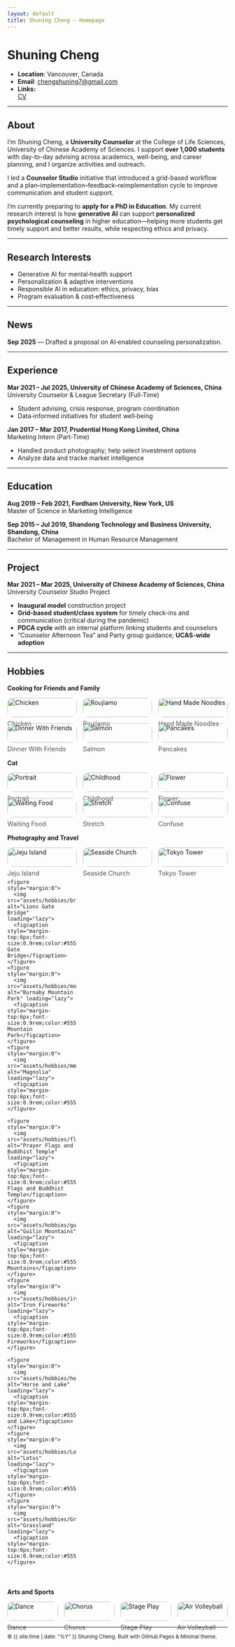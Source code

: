 ```yaml
---
layout: default
title: Shuning Cheng — Homepage
---
```


# Shuning Cheng 

- **Location**: Vancouver, Canada  
- **Email**: <chengshuning7@gmail.com>
- **Links:** <br>[CV](/assets/Shuning_Cheng_CV.pdf)

---

## About

I’m Shuning Cheng, a **University Counselor** at the College of Life Sciences, University of Chinese Academy of Sciences. I support **over 1,000 students** with day-to-day advising across academics, well-being, and career planning, and I organize activities and outreach. 

I led a **Counselor Studio** initiative that introduced a grid-based workflow and a plan–implementation–feedback–reimplementation cycle to improve communication and student support. 

I’m currently preparing to **apply for a PhD in Education**. My current research interest is how **generative AI** can support **personalized psychological counseling** in higher education—helping more students get timely support and better results, while respecting ethics and privacy.

---

## Research Interests
- Generative AI for mental‑health support
- Personalization & adaptive interventions
- Responsible AI in education: ethics, privacy, bias
- Program evaluation & cost‑effectiveness

---

## News   
**Sep 2025** — Drafted a proposal on AI‑enabled counseling personalization.  

---

## Experience

**Mar 2021 &ndash; Jul 2025,  University of Chinese Academy of Sciences, China**  
University Counselor & League Secretary (Full-Time)
- Student advising, crisis response, program coordination  
- Data‑informed initiatives for student well‑being

**Jan 2017 &ndash; Mar 2017,  Prudential Hong Kong Limited, China**  
Marketing Intern (Part-Time)
- Handled product photography; help select investment options
- Analyze data and tracke market intelligence

---

## Education

**Aug 2019 &ndash; Feb 2021, Fordham University, New York, US**  
Master of Science in Marketing Intelligence

**Sep 2015 &ndash; Jul 2019, Shandong Technology and Business University, Shandong, China**    
Bachelor of Management in Human Resource Management

---

## Project

**Mar 2021 &ndash; Mar 2025, University of Chinese Academy of Sciences, China**  
University Counselor Studio Project  
- **Inaugural model** construction project 
- **Grid-based student/class system** for timely check-ins and communication (critical during the pandemic)  
- **PDCA cycle** with an internal platform linking students and counselors  
- “Counselor Afternoon Tea” and Party group guidance; **UCAS-wide adoption**  

---

## Hobbies

**Cooking for Friends and Family**  
<!-- Responsive 3→2→1 grid for 6 photos -->
<style>
  .grid-3 { 
    display: grid; 
    gap: 14px; 
    grid-template-columns: repeat(3, minmax(0, 1fr)); 
    align-items: start; 
  }
  @media (max-width: 900px) { .grid-3 { grid-template-columns: repeat(2, minmax(0,1fr)); } }
  @media (max-width: 600px) { .grid-3 { grid-template-columns: 1fr; } }
  .grid-3 img { width: 100%; height: auto; border-radius: 12px; display: block; }
  .grid-wrap { max-width: 1080px; margin: 0 auto; }
</style>

<div class="grid-wrap">
  <div class="grid-3">
    <figure style="margin:0">
      <img src="assets/hobbies/chicken.jpg" alt="Chicken" loading="lazy">
      <figcaption style="margin-top:6px;font-size:0.9rem;color:#555;">Chicken</figcaption>
    </figure>
    <figure style="margin:0">
      <img src="assets/hobbies/roujiamo.jpg" alt="Roujiamo" loading="lazy">
      <figcaption style="margin-top:6px;font-size:0.9rem;color:#555;">Roujiamo</figcaption>
    </figure>
    <figure style="margin:0">
      <img src="assets/hobbies/noodles.jpg" alt="Hand Made Noodles" loading="lazy">
      <figcaption style="margin-top:6px;font-size:0.9rem;color:#555;">Hand Made Noodles</figcaption>
    </figure>
    <figure style="margin:0">
      <img src="assets/hobbies/dinner.jpg" alt="Dinner With Friends" loading="lazy">
      <figcaption style="margin-top:6px;font-size:0.9rem;color:#555;">Dinner With Friends</figcaption>
    </figure>
    <figure style="margin:0">
      <img src="assets/hobbies/salmon.jpg" alt="Salmon" loading="lazy">
      <figcaption style="margin-top:6px;font-size:0.9rem;color:#555;">Salmon</figcaption>
    </figure>
    <figure style="margin:0">
      <img src="assets/hobbies/pancakes.jpg" alt="Pancakes" loading="lazy">
      <figcaption style="margin-top:6px;font-size:0.9rem;color:#555;">Pancakes</figcaption>
    </figure>
  </div>
</div>  

<div style="height:24px;"></div> 

**Cat**  
<!-- Responsive 3→2→1 grid for 6 photos -->
<style>
  .grid-3 { 
    display: grid; 
    gap: 14px; 
    grid-template-columns: repeat(3, minmax(0, 1fr)); 
    align-items: start; 
  }
  @media (max-width: 900px) { .grid-3 { grid-template-columns: repeat(2, minmax(0,1fr)); } }
  @media (max-width: 600px) { .grid-3 { grid-template-columns: 1fr; } }
  .grid-3 img { width: 100%; height: auto; border-radius: 12px; display: block; }
  .grid-wrap { max-width: 1080px; margin: 0 auto; }
</style>

<div class="grid-wrap">
  <div class="grid-3">
    <figure style="margin:0">
      <img src="assets/hobbies/Portrait.jpg" alt="Portrait" loading="lazy">
      <figcaption style="margin-top:6px;font-size:0.9rem;color:#555;">Portrait</figcaption>
    </figure>
    <figure style="margin:0">
      <img src="assets/hobbies/Look.jpg" alt="Childhood" loading="lazy">
      <figcaption style="margin-top:6px;font-size:0.9rem;color:#555;">Childhood</figcaption>
    </figure>
    <figure style="margin:0">
      <img src="assets/hobbies/Flower.jpg" alt="Flower" loading="lazy">
      <figcaption style="margin-top:6px;font-size:0.9rem;color:#555;">Flower</figcaption>
    </figure>
    <figure style="margin:0">
      <img src="assets/hobbies/wait.jpg" alt="Waiting Food" loading="lazy">
      <figcaption style="margin-top:6px;font-size:0.9rem;color:#555;">Waiting Food</figcaption>
    </figure>
    <figure style="margin:0">
      <img src="assets/hobbies/stretch.jpg" alt="Stretch" loading="lazy">
      <figcaption style="margin-top:6px;font-size:0.9rem;color:#555;">Stretch</figcaption>
    </figure>
    <figure style="margin:0">
      <img src="assets/hobbies/Confuse.jpg" alt="Confuse" loading="lazy">
      <figcaption style="margin-top:6px;font-size:0.9rem;color:#555;">Confuse</figcaption>
    </figure>
  </div>
</div>  

<div style="height:24px;"></div> 

**Photography and Travel**  
<!-- Responsive 3→2→1 grid for 12 photos -->
<style>
  .grid-3 { 
    display: grid; 
    gap: 14px; 
    grid-template-columns: repeat(3, minmax(0, 1fr)); 
    align-items: start; 
  }
  @media (max-width: 900px) { .grid-3 { grid-template-columns: repeat(2, minmax(0,1fr)); } }
  @media (max-width: 600px) { .grid-3 { grid-template-columns: 1fr; } }
  .grid-3 img { width: 100%; height: auto; border-radius: 12px; display: block; }
  .grid-wrap { max-width: 1080px; margin: 0 auto; }
</style>

<div class="grid-wrap">
  <div class="grid-3">
    <figure style="margin:0">
      <img src="assets/hobbies/Jeju.jpg" alt="Jeju Island" loading="lazy">
      <figcaption style="margin-top:6px;font-size:0.9rem;color:#555;">Jeju Island</figcaption>
    </figure>
    <figure style="margin:0">
      <img src="assets/hobbies/church.jpg" alt="Seaside Church" loading="lazy">
      <figcaption style="margin-top:6px;font-size:0.9rem;color:#555;">Seaside Church</figcaption>
    </figure>
    <figure style="margin:0">
      <img src="assets/hobbies/tower.jpg" alt="Tokyo Tower" loading="lazy">
      <figcaption style="margin-top:6px;font-size:0.9rem;color:#555;">Tokyo Tower</figcaption>
    </figure>

    <figure style="margin:0">
      <img src="assets/hobbies/bridge.jpg" alt="Lions Gate Bridge" loading="lazy">
      <figcaption style="margin-top:6px;font-size:0.9rem;color:#555;">Lions Gate Bridge</figcaption>
    </figure>
    <figure style="margin:0">
      <img src="assets/hobbies/mountain.jpg" alt="Burnaby Mountain Park" loading="lazy">
      <figcaption style="margin-top:6px;font-size:0.9rem;color:#555;">Burnaby Mountain Park</figcaption>
    </figure>
    <figure style="margin:0">
      <img src="assets/hobbies/mm.jpg" alt="Magnolia" loading="lazy">
      <figcaption style="margin-top:6px;font-size:0.9rem;color:#555;">Magnolia</figcaption>
    </figure>

    <figure style="margin:0">
      <img src="assets/hobbies/flags.jpg" alt="Prayer Flags and Buddhist Temple" loading="lazy">
      <figcaption style="margin-top:6px;font-size:0.9rem;color:#555;">Prayer Flags and Buddhist Temple</figcaption>
    </figure>
    <figure style="margin:0">
      <img src="assets/hobbies/guilin.jpg" alt="Guilin Mountains" loading="lazy">
      <figcaption style="margin-top:6px;font-size:0.9rem;color:#555;">Guilin Mountains</figcaption>
    </figure>
    <figure style="margin:0">
      <img src="assets/hobbies/iron.jpg" alt="Iron Fireworks" loading="lazy">
      <figcaption style="margin-top:6px;font-size:0.9rem;color:#555;">Iron Fireworks</figcaption>
    </figure>

    <figure style="margin:0">
      <img src="assets/hobbies/horse.jpg" alt="Horse and Lake" loading="lazy">
      <figcaption style="margin-top:6px;font-size:0.9rem;color:#555;">Horse and Lake</figcaption>
    </figure>
    <figure style="margin:0">
      <img src="assets/hobbies/Lotus.jpg" alt="Lotus" loading="lazy">
      <figcaption style="margin-top:6px;font-size:0.9rem;color:#555;">Lotus</figcaption>
    </figure>
    <figure style="margin:0">
      <img src="assets/hobbies/Grassland.jpg" alt="Grassland" loading="lazy">
      <figcaption style="margin-top:6px;font-size:0.9rem;color:#555;">Grassland</figcaption>
    </figure>
  </div>
</div>

<div style="height:24px;"></div> 

**Arts and Sports**  
<!-- Responsive 4→2→1 grid for 4 photos -->
<style>
  .grid-4 {
    display: grid;
    gap: 14px;
    grid-template-columns: repeat(4, minmax(0, 1fr)); /* 桌面4列 */
    align-items: start;
  }
  @media (max-width: 900px) { .grid-4 { grid-template-columns: repeat(2, minmax(0,1fr)); } } /* 平板2列 */
  @media (max-width: 600px) { .grid-4 { grid-template-columns: 1fr; } }                          /* 手机1列 */
  .grid-4 img { width: 100%; height: auto; border-radius: 12px; display: block; }
  .grid-wrap { max-width: 1200px; margin: 0 auto; }
</style>

<div class="grid-wrap">
  <div class="grid-4">
    <figure style="margin:0">
      <img src="assets/hobbies/dance.jpg" alt="Dance" loading="lazy">
      <figcaption style="margin-top:6px;font-size:0.9rem;color:#555;">Dance</figcaption>
    </figure>
    <figure style="margin:0">
      <img src="assets/hobbies/sing1.jpg" alt="Chorus" loading="lazy">
      <figcaption style="margin-top:6px;font-size:0.9rem;color:#555;">Chorus</figcaption>
    </figure>
    <figure style="margin:0">
      <img src="assets/hobbies/wutai.jpg" alt="Stage Play" loading="lazy">
      <figcaption style="margin-top:6px;font-size:0.9rem;color:#555;">Stage Play</figcaption>
    </figure>
    <figure style="margin:0">
      <img src="assets/hobbies/ball.jpg" alt="Air Volleyball" loading="lazy">
      <figcaption style="margin-top:6px;font-size:0.9rem;color:#555;">Air Volleyball</figcaption>
    </figure>
  </div>
</div>

---

<sub>© {{ site.time | date: "%Y" }} Shuning Cheng. Built with GitHub Pages & Minimal theme.</sub>
